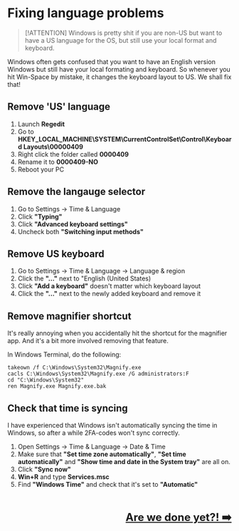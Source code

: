 # Fixing language problems

> [!ATTENTION] 
> Windows is pretty shit if you are non-US but want to have a US language for the OS, but still use your local format and keyboard.

Windows often gets confused that you want to have an English version Windows but still have your local formating and keyboard. So whenever you hit Win-Space by mistake, it changes the keyboard layout to US. We shall fix that!

## Remove 'US' language

1. Launch **Regedit**
2. Go to **HKEY_LOCAL_MACHINE\SYSTEM\CurrentControlSet\Control\Keyboard Layouts\00000409**
3. Right click the folder called **0000409**
4. Rename it to **0000409-NO**
5. Reboot your PC

## Remove the langauge selector
1. Go to Settings → Time & Language
2. Click **"Typing"**
3. Click **"Advanced keyboard settings"**
4. Uncheck both **"Switching input methods"**

## Remove US keyboard
1. Go to Settings → Time & Language → Language & region
2. Click the **"..."** next to "English (United States)
3. Click **"Add a keyboard"** doesn't matter which keyboard layout
4. Click the **"..."** next to the newly added keyboard and remove it

## Remove magnifier shortcut
It's really annoying when you accidentally hit the shortcut for the magnifier app. And it's a bit more involved removing that feature.

In Windows Terminal, do the following:
```terminal
takeown /f C:\Windows\System32\Magnify.exe
cacls C:\Windows\System32\Magnify.exe /G administrators:F
cd "C:\Windows\System32"
ren Magnify.exe Magnify.exe.bak
```

## Check that time is syncing
I have experienced that Windows isn't automatically syncing the time in Windows, so after a while 2FA-codes won't sync correctly.

1. Open Settings → Time & Language → Date & Time
2. Make sure that **"Set time zone automatically"**, **"Set time automatically"** and **"Show time and date in the System tray"** are all on.
3. Click **"Sync now"**
4. **Win+R** and type **Services.msc**
5. Find **"Windows Time"** and check that it's set to **"Automatic"**

<br /><br /><span style="font-size: 24px; float:right;">**[Are we done yet?! ➡️](done.md)**</span><br /><br /><br />